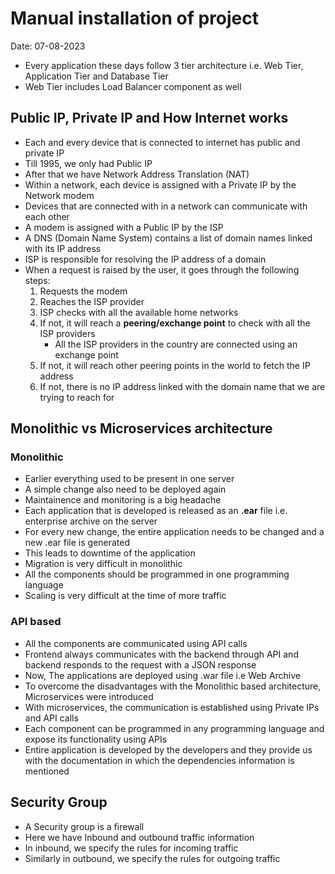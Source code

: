 # Manual installation of project

Date: 07-08-2023

- Every application these days follow 3 tier architecture i.e. Web Tier, Application Tier and Database Tier
- Web Tier includes Load Balancer component as well

## Public IP, Private IP and How Internet works

- Each and every device that is connected to internet has public and private IP
- Till 1995, we only had Public IP
- After that we have Network Address Translation (NAT)
- Within a network, each device is assigned with a Private IP by the Network modem
- Devices that are connected with in a network can communicate with each other
- A modem is assigned with a Public IP by the ISP
- A DNS (Domain Name System) contains a list of domain names linked with its IP address
- ISP is responsible for resolving the IP address of a domain
- When a request is raised by the user, it goes through the following steps:
  1. Requests the modem
  2. Reaches the ISP provider
  3. ISP checks with all the available home networks
  4. If not, it will reach a **peering/exchange point** to check with all the ISP providers
      - All the ISP providers in the country are connected using an exchange point
  5. If not, it will reach other peering points in the world to fetch the IP address
  6. If not, there is no IP address linked with the domain name that we are trying to reach for

## Monolithic vs Microservices architecture

### Monolithic

- Earlier everything used to be present in one server
- A simple change also need to be deployed again
- Maintainence and monitoring is a big headache
- Each application that is developed is released as an **.ear** file i.e. enterprise archive on the server
- For every new change, the entire application needs to be changed and a new .ear file is generated
- This leads to downtime of the application
- Migration is very difficult in monolithic
- All the components should be programmed in one programming language
- Scaling is very difficult at the time of more traffic

### API based

- All the components are communicated using API calls
- Frontend always communicates with the backend through API and backend responds to the request with a JSON response
- Now, The applications are deployed using .war file i.e Web Archive
- To overcome the disadvantages with the Monolithic based architecture, Microservices were introduced
- With microservices, the communication is established using Private IPs and API calls
- Each component can be programmed in any programming language and expose its functionality using APIs
- Entire application is developed by the developers and they provide us with the documentation in which the dependencies information is mentioned

## Security Group

- A Security group is a firewall
- Here we have Inbound and outbound traffic information
- In inbound, we specify the rules for incoming traffic
- Similarly in outbound, we specify the rules for outgoing traffic